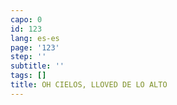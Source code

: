```yaml
---
capo: 0
id: 123
lang: es-es
page: '123'
step: ''
subtitle: ''
tags: []
title: OH CIELOS, LLOVED DE LO ALTO
---
```

